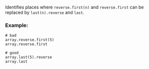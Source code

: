 Identifies places where `reverse.first(n)` and `reverse.first`
can be replaced by `last(n).reverse` and `last`.

### Example:

    # bad
    array.reverse.first(5)
    array.reverse.first

    # good
    array.last(5).reverse
    array.last
